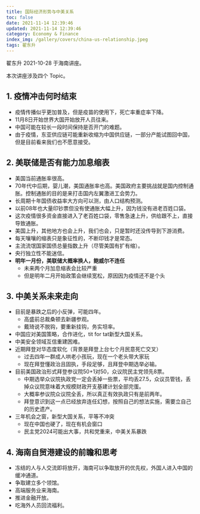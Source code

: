 ```yaml
---
title: 国际经济形势与中美关系
toc: false
date: 2021-11-14 12:39:46
updated: 2021-11-14 12:39:46
category: Economy & Finance
index_img: /gallery/covers/china-us-relationship.jpeg
tags: 翟东升
---
```

<!-- omit in toc -->

翟东升 2021-10-28 于海南讲座。

<!-- more --> 

本次讲座涉及四个 Topic。

## 1. 疫情冲击何时结束
- 疫情传播似乎更加普及，但是疫苗的使用下，死亡率重症率下降。
- 11月8日开始世界大国开始放开人员往来。
- 中国可能在较长一段时间保持是否开门的难题。
- 由于疫情，东亚供应链可能重新收缩为中国供应链，一部分产能试图回中国，但是目前看来我们也不愿意接受。

## 2. 美联储是否有能力加息缩表
- 美国当前通胀率很高。
- 70年代中后期，婴儿潮，美国通胀率也高。美国政府主要挑战就是国内控制通胀。控制通胀的目的是来打击国内左翼激进工会势力。
- 长周期十年国债收益率大方向可以测，由人口结构预测。
- 以前08年也大量印钞票但没有使通胀大幅上升，因为钱没有进老百姓口袋。
- 这次疫情很多资金直接进入了老百姓口袋，零售急速上升，供给跟不上，直接导致通胀。
- 美国上升，其他地方也会上升，我们也会，只是暂时还没传导到下游消费。
- 每天嚷嚷的缩表只是象征性的，不断印钱才是常态。
- 主流流氓国家国债总量指数上升（尽管美国有扩有缩）。
- 央行独立性不能迷信。
- **明年一月份，美联储大概率换人，鲍威尔不连任**
  - 未来两个月加息缩表会比较严重
  - 但是明年二月开始政策会继续宽松，原因因为疫情还不是个头

## 3. 中美关系未来走向
- 目前是暴跌之后的小反弹，可能四年。
  - 高盛前总裁桑顿去新疆参观。
  - 戴琦说不脱钩，要重新挂钩，务实坦率。
- 中国应对美国策略，合作进化，tit for tat新型大国关系。
- 中美安全领域互信重建困难。
- 近期拜登对华态度软化（背景是拜登上台七个月民意死亡交叉）
  - 过去四年一群成人哄老小孩玩，现在一个老头带大家玩
  - 现在拜登懂政治且固执，手段足够，且拜登中期选举必输。
- 目前美国政治形式拜登参议院50+1对50，众议院民主党领先8票。
  - 中期选举众议院执政党一定会丢掉一些票，平均丢27.5，众议员管钱，丢掉众议院意味着大规模财政开支基建计划全部完蛋。
  - 大概率参议院众议院全丢，所以真正有效执政只有是前两年。
  - 拜登意识到这一点已经放弃连任幻想，按照自己的想法实施，需要立自己的历史遗产。
- 三年机会之窗，新型大国关系，平等不冲突
  - 现在中国也硬了，现在有机会窗口
  - 民主党2024可能出大事，共和党重来，中美关系暴跌

## 4. 海南自贸港建设的前瞻和思考
- 冻结的人与人交流即将放开，海南可以争取放开的优先权，外国人进入中国的缓冲通道。
- 争取建立多个领馆。
- 高端服务业来海南。
- 推进金融开放。
- 吃海外人员回流福利。







